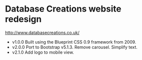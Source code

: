 # Database Creations website redesign

http://www.databasecreations.co.uk/

* v1.0.0 Built using the Blueprint CSS 0.9 framework from 2009.
* v2.0.0 Port to Bootstrap v5.1.3. Remove carousel. Simplify text.
* v2.1.0 Add logo to mobile view.
